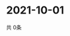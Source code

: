 # 2021-10-01
  共 0条

  <!-- BEGIN -->
  <!-- 最后更新时间Fri Oct 01 2021 23:02:37 GMT+0000 (Coordinated Universal Time) -->
  
  <!-- END -->
  
  